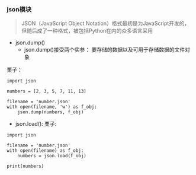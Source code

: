 ### json模块
> JSON（JavaScript Object Notation）格式最初是为JavaScript开发的，但随后成了一种格式，被包括Python在内的众多语言采用

* json.dump()
	* json.dump()接受两个实参： 要存储的数据以及可用于存储数据的文件对象

栗子：

```
import json

numbers = [2, 3, 5, 7, 11, 13]

filename = 'number.json'
with open(filename, 'w') as f_obj:
	json.dump(numbers, f_obj)
```

* json.load():
栗子:

```
import json

filename = 'number.json'
with open(filename) as f_obj:
	numbers = json.load(f_obj)

print(numbers)
```


